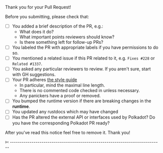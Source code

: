 Thank you for your Pull Request!

Before you submitting, please check that:

- [ ] You added a brief description of the PR, e.g.:
  - What does it do?
  - What important points reviewers should know?
  - Is there something left for follow-up PRs?
- [ ] You labeled the PR with appropriate labels if you have permissions to do so.
- [ ] You mentioned a related issue if this PR related to it, e.g. `Fixes #228` or `Related #1337`.
- [ ] You asked any particular reviewers to review. If you aren't sure, start with GH suggestions.
- [ ] Your PR adheres [the style guide](https://github.com/hicommonwealth/edgeware-documentation/blob/03cd9cecb579be3ddab1ff919691b80929d1804e/docs/understanding-edgeware/style-guide.md#code-style-guide)
  - In particular, mind the maximal line length.
  - There is no commented code checked in unless necessary.
  - Any panickers have a proof or removed.
- [ ] You bumped the runtime version if there are breaking changes in the **runtime**.
- [ ] You updated any rustdocs which may have changed
- [ ] Has the PR altered the external API or interfaces used by Polkadot? Do you have the corresponding Polkadot PR ready?

After you've read this notice feel free to remove it.
Thank you!

✄ -----------------------------------------------------------------------------
